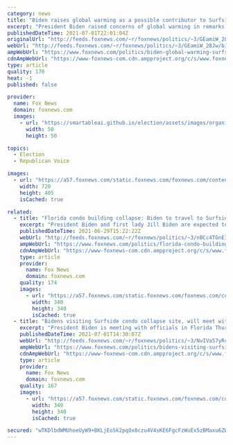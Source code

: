 ```yaml
---
category: news
title: "Biden raises global warming as a possible contributor to Surfside condo collapse"
excerpt: "President Biden raised concerns of global warming in remarks on what could have potentially contributed to the Surfside Condo collapse in Miami last week."
publishedDateTime: 2021-07-01T22:01:04Z
originalUrl: "http://feeds.foxnews.com/~r/foxnews/politics/~3/GEamiW_28Jw/biden-global-warming-surfside-condo-collapse"
webUrl: "http://feeds.foxnews.com/~r/foxnews/politics/~3/GEamiW_28Jw/biden-global-warming-surfside-condo-collapse"
ampWebUrl: "https://www.foxnews.com/politics/biden-global-warming-surfside-condo-collapse.amp"
cdnAmpWebUrl: "https://www-foxnews-com.cdn.ampproject.org/c/s/www.foxnews.com/politics/biden-global-warming-surfside-condo-collapse.amp"
type: article
quality: 170
heat: -1
published: false

provider:
  name: Fox News
  domain: foxnews.com
  images:
    - url: "https://smartableai.github.io/election/assets/images/organizations/foxnews.com-50x50.jpg"
      width: 50
      height: 50

topics:
  - Election
  - Republican Voice

images:
  - url: "https://a57.foxnews.com/static.foxnews.com/foxnews.com/content/uploads/2021/07/720/405/BIDEN-TO-SURFSIDE.png?ve=1&tl=1"
    width: 720
    height: 405
    isCached: true

related:
  - title: "Florida condo building collapse: Biden to travel to Surfside on Thursday"
    excerpt: "President Biden and first lady Jill Biden are expected to travel to Surfside, Florida, on Thursday after the collapse of a beachfront condo building that left 10 dead and more than 150 people still missing. "
    publishedDateTime: 2021-06-29T15:22:22Z
    webUrl: "http://feeds.foxnews.com/~r/foxnews/politics/~3/nBCc4TGnEIQ/florida-condo-building-collapse-biden-surfside"
    ampWebUrl: "https://www.foxnews.com/politics/florida-condo-building-collapse-biden-surfside.amp"
    cdnAmpWebUrl: "https://www-foxnews-com.cdn.ampproject.org/c/s/www.foxnews.com/politics/florida-condo-building-collapse-biden-surfside.amp"
    type: article
    provider:
      name: Fox News
      domain: foxnews.com
    quality: 174
    images:
      - url: "https://a57.foxnews.com/static.foxnews.com/foxnews.com/content/uploads/2020/10/340/340/brooke-singman-headshot.jpg?ve=1&tl=1"
        width: 340
        height: 340
        isCached: true
  - title: "Bidens visiting Surfside condo collapse site, will meet with families of those missing"
    excerpt: "President Biden is meeting with officials in Florida Thursday as search and rescue efforts at the Champlain Towers South condo building collapse site have been temporarily halted over structural concerns, with 18 confirmed dead and 145 still unaccounted for. "
    publishedDateTime: 2021-07-01T14:30:07Z
    webUrl: "http://feeds.foxnews.com/~r/foxnews/politics/~3/NvIVa57yRcQ/bidens-visiting-surfside-collapse-site-families-missing"
    ampWebUrl: "https://www.foxnews.com/politics/bidens-visiting-surfside-collapse-site-families-missing.amp"
    cdnAmpWebUrl: "https://www-foxnews-com.cdn.ampproject.org/c/s/www.foxnews.com/politics/bidens-visiting-surfside-collapse-site-families-missing.amp"
    type: article
    provider:
      name: Fox News
      domain: foxnews.com
    quality: 167
    images:
      - url: "https://a57.foxnews.com/static.foxnews.com/foxnews.com/content/uploads/2018/09/340/340/i-zxjs75c-xl.jpg?ve=1&tl=1"
        width: 340
        height: 340
        isCached: true

secured: "wTKDlbdWMUhoeUyW9+BKLjEo5k2pqOx8czu4V4sKE6FgcFzWuEx5zBMaxu6ZW0ETZ05PZAO0dlZX92hlnM9shZ6P5HTEuc3Tk1RpbGQGjxJCldttTMa4yk5vWBhBd6zmjmJsekCNkPMpETOHPPJYFunh0DqoU+CBqZB+1dciCQyFbCy3psjv/NemN+VKumymtW9MbyCjtaEYaFZXGAAAXD5A097afHhnTYWYbF06OtmrAmTL2B2/Mlc1EPLRFaZPsol0/mitnArBZJKgVLaiVFW5/mCzwCSrBkp1l5sNxAZz0LB2Xxt7fT1gKguG9XyN8Yj3yWmJfKUYAwd1p+ahJeBZXLjoLfQM+prITghoXtQ=;yM8svZvdpIavBvZ8R/F01w=="
---
```


